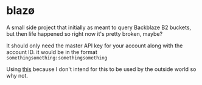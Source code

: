 # blazø

A small side project that initially as meant to query Backblaze B2 buckets,
but then life happened so right now it's pretty broken, maybe?

It should only need the master API key for your account along with the
account ID. it would be in the format `somethingsomething:somethingsomething`

Using [this](LICENSE.txt) because I don't intend for this to be used
by the outside world so why not.